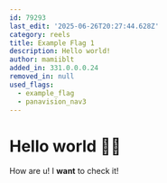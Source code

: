 ```yaml
---
id: 79293
last_edit: '2025-06-26T20:27:44.628Z'
category: reels
title: Example Flag 1
description: Hello world!
author: mamiiblt
added_in: 331.0.0.0.24
removed_in: null
used_flags:
  - example_flag
  - panavision_nav3
---
```


# Hello world 👋🏻 

How are u! I **want** to check it!